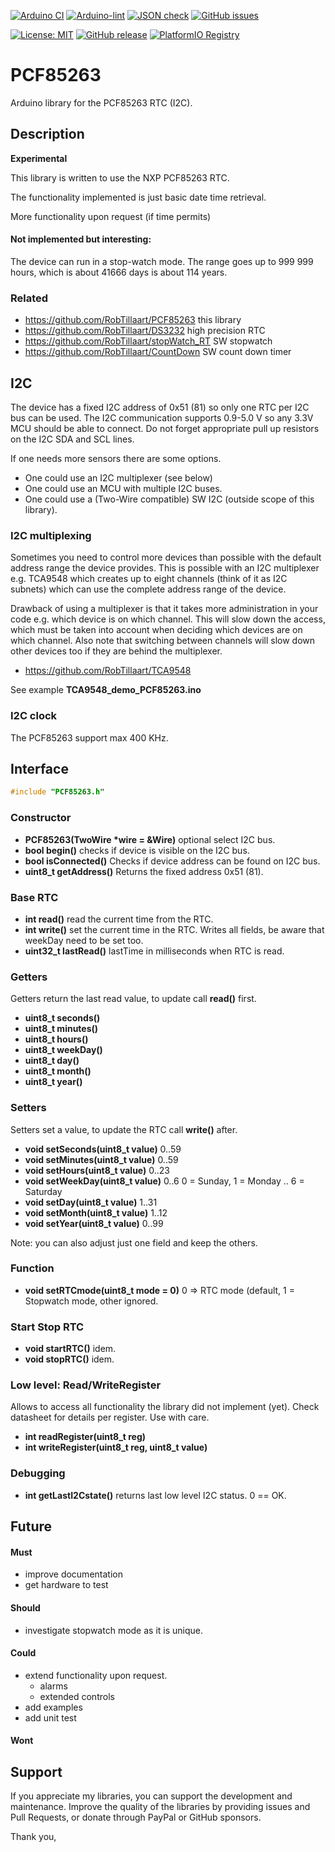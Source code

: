 
[![Arduino CI](https://github.com/RobTillaart/PCF85263/workflows/Arduino%20CI/badge.svg)](https://github.com/marketplace/actions/arduino_ci)
[![Arduino-lint](https://github.com/RobTillaart/PCF85263/actions/workflows/arduino-lint.yml/badge.svg)](https://github.com/RobTillaart/PCF85263/actions/workflows/arduino-lint.yml)
[![JSON check](https://github.com/RobTillaart/PCF85263/actions/workflows/jsoncheck.yml/badge.svg)](https://github.com/RobTillaart/PCF85263/actions/workflows/jsoncheck.yml)
[![GitHub issues](https://img.shields.io/github/issues/RobTillaart/PCF85263.svg)](https://github.com/RobTillaart/PCF85263/issues)

[![License: MIT](https://img.shields.io/badge/license-MIT-green.svg)](https://github.com/RobTillaart/PCF85263/blob/master/LICENSE)
[![GitHub release](https://img.shields.io/github/release/RobTillaart/PCF85263.svg?maxAge=3600)](https://github.com/RobTillaart/PCF85263/releases)
[![PlatformIO Registry](https://badges.registry.platformio.org/packages/robtillaart/library/PCF85263.svg)](https://registry.platformio.org/libraries/robtillaart/PCF85263)


# PCF85263

Arduino library for the PCF85263 RTC (I2C).


## Description

**Experimental**

This library is written to use the NXP PCF85263 RTC.

The functionality implemented is just basic date time retrieval.

More functionality upon request (if time permits)

#### Not implemented but interesting:

The device can run in a stop-watch mode. The range goes up to 999 999 hours,
which is about 41666 days is about 114 years.


### Related

- https://github.com/RobTillaart/PCF85263 this library
- https://github.com/RobTillaart/DS3232 high precision RTC
- https://github.com/RobTillaart/stopWatch_RT SW stopwatch
- https://github.com/RobTillaart/CountDown SW count down timer


## I2C

The device has a fixed I2C address of 0x51 (81) so only one RTC per I2C bus can be used.
The I2C communication supports 0.9-5.0 V so any 3.3V MCU should be able to connect.
Do not forget appropriate pull up resistors on the I2C SDA and SCL lines.

If one needs more sensors there are some options.
- One could use an I2C multiplexer (see below)
- One could use an MCU with multiple I2C buses.
- One could use a (Two-Wire compatible) SW I2C (outside scope of this library).


### I2C multiplexing

Sometimes you need to control more devices than possible with the default
address range the device provides.
This is possible with an I2C multiplexer e.g. TCA9548 which creates up 
to eight channels (think of it as I2C subnets) which can use the complete 
address range of the device. 

Drawback of using a multiplexer is that it takes more administration in 
your code e.g. which device is on which channel. 
This will slow down the access, which must be taken into account when
deciding which devices are on which channel.
Also note that switching between channels will slow down other devices 
too if they are behind the multiplexer.

- https://github.com/RobTillaart/TCA9548

See example **TCA9548_demo_PCF85263.ino**


### I2C clock

The PCF85263 support max 400 KHz.


## Interface

```cpp
#include "PCF85263.h"
```

### Constructor

- **PCF85263(TwoWire \*wire = &Wire)** optional select I2C bus.
- **bool begin()** checks if device is visible on the I2C bus.
- **bool isConnected()** Checks if device address can be found on I2C bus.
- **uint8_t getAddress()** Returns the fixed address 0x51 (81).


### Base RTC

- **int read()** read the current time from the RTC.
- **int write()** set the current time in the RTC.
Writes all fields, be aware that weekDay need to be set too.
- **uint32_t lastRead()** lastTime in milliseconds when RTC is read.

### Getters

Getters return the last read value, to update call **read()** first.

- **uint8_t seconds()**
- **uint8_t minutes()**
- **uint8_t hours()**
- **uint8_t weekDay()**
- **uint8_t day()**
- **uint8_t month()**
- **uint8_t year()**

### Setters

Setters set a value, to update the RTC call **write()** after.

- **void setSeconds(uint8_t value)** 0..59
- **void setMinutes(uint8_t value)** 0..59
- **void setHours(uint8_t value)** 0..23
- **void setWeekDay(uint8_t value)** 0..6  0 = Sunday, 1 = Monday .. 6 = Saturday
- **void setDay(uint8_t value)** 1..31
- **void setMonth(uint8_t value)** 1..12
- **void setYear(uint8_t value)** 0..99

Note: you can also adjust just one field and keep the others.


### Function

- **void setRTCmode(uint8_t mode = 0)** 0 => RTC mode (default,
1 = Stopwatch mode, other ignored.


### Start Stop RTC

- **void startRTC()** idem.
- **void stopRTC()** idem.


### Low level: Read/WriteRegister

Allows to access all functionality the library did not implement (yet).
Check datasheet for details per register.
Use with care.

- **int readRegister(uint8_t reg)**
- **int writeRegister(uint8_t reg, uint8_t value)**


### Debugging

- **int getLastI2Cstate()** returns last low level I2C status. 0 == OK.


## Future

#### Must

- improve documentation
- get hardware to test

#### Should

- investigate stopwatch mode as it is unique.

#### Could

- extend functionality upon request.
  - alarms
  - extended controls
- add examples
- add unit test

#### Wont


## Support

If you appreciate my libraries, you can support the development and maintenance.
Improve the quality of the libraries by providing issues and Pull Requests, or
donate through PayPal or GitHub sponsors.

Thank you,


